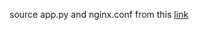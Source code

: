 source app.py and nginx.conf from this [link](https://www.geeksforgeeks.org/load-balancing-flask-application-using-nginx-and-docker/)